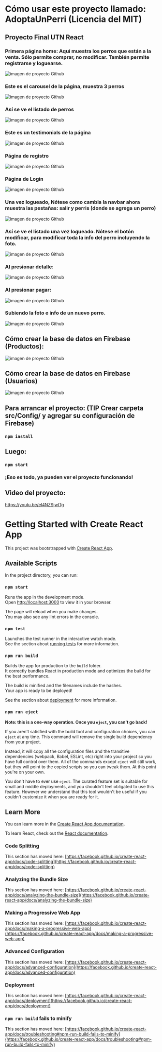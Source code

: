 # Cómo usar este proyecto llamado: AdoptaUnPerri (Licencia del MIT)

## Proyecto Final UTN React

### Primera página home: Aquí muestra los perros que están a la venta. Sólo permite comprar, no modificar. También permite registrarse y loguearse.

![imagen de proyecto Github](pictures_github/foto1.JPG)

### Este es el carousel de la página, muestra 3 perros

![imagen de proyecto Github](pictures_github/foto2.JPG)

### Así se ve el listado de perros

![imagen de proyecto Github](pictures_github/foto3.JPG)

### Este es un testimonials de la página

![imagen de proyecto Github](pictures_github/foto4.JPG)

### Página de registro

![imagen de proyecto Github](pictures_github/foto5.JPG)

### Página de Login

![imagen de proyecto Github](pictures_github/foto6.JPG)

### Una vez logueado, Nótese como cambia la navbar ahora muestra las pestañas: salir y perris (donde se agrega un perro)

![imagen de proyecto Github](pictures_github/foto7.JPG)

### Así se ve el listado una vez logueado. Nótese el botón modificar, para modificar toda la info del perro incluyendo la foto.

![imagen de proyecto Github](pictures_github/foto8.JPG)

### Al presionar detalle:

![imagen de proyecto Github](pictures_github/foto9detalle.JPG)

### Al presionar pagar:

![imagen de proyecto Github](pictures_github/foto10pagarJPG.JPG)

### Subiendo la foto e info de un nuevo perro.

![imagen de proyecto Github](pictures_github/foto11nuevo.JPG)

## Cómo crear la base de datos en Firebase (Productos):

![imagen de proyecto Github](pictures_github/firebase1.JPG)

## Cómo crear la base de datos en Firebase (Usuarios)

![imagen de proyecto Github](pictures_github/firebase2.JPG)

## Para arrancar el proyecto: (TIP Crear carpeta src/Config/ y agregar su configuración de Firebase)
### `npm install`

## Luego:
### `npm start`

### ¡Eso es todo, ya pueden ver el proyecto funcionando!

## Video del proyecto:

https://youtu.be/eI4NZSjwITg

# Getting Started with Create React App

This project was bootstrapped with [Create React App](https://github.com/facebook/create-react-app).

## Available Scripts

In the project directory, you can run:

### `npm start`

Runs the app in the development mode.\
Open [http://localhost:3000](http://localhost:3000) to view it in your browser.

The page will reload when you make changes.\
You may also see any lint errors in the console.

### `npm test`

Launches the test runner in the interactive watch mode.\
See the section about [running tests](https://facebook.github.io/create-react-app/docs/running-tests) for more information.

### `npm run build`

Builds the app for production to the `build` folder.\
It correctly bundles React in production mode and optimizes the build for the best performance.

The build is minified and the filenames include the hashes.\
Your app is ready to be deployed!

See the section about [deployment](https://facebook.github.io/create-react-app/docs/deployment) for more information.

### `npm run eject`

**Note: this is a one-way operation. Once you `eject`, you can't go back!**

If you aren't satisfied with the build tool and configuration choices, you can `eject` at any time. This command will remove the single build dependency from your project.

Instead, it will copy all the configuration files and the transitive dependencies (webpack, Babel, ESLint, etc) right into your project so you have full control over them. All of the commands except `eject` will still work, but they will point to the copied scripts so you can tweak them. At this point you're on your own.

You don't have to ever use `eject`. The curated feature set is suitable for small and middle deployments, and you shouldn't feel obligated to use this feature. However we understand that this tool wouldn't be useful if you couldn't customize it when you are ready for it.

## Learn More

You can learn more in the [Create React App documentation](https://facebook.github.io/create-react-app/docs/getting-started).

To learn React, check out the [React documentation](https://reactjs.org/).

### Code Splitting

This section has moved here: [https://facebook.github.io/create-react-app/docs/code-splitting](https://facebook.github.io/create-react-app/docs/code-splitting)

### Analyzing the Bundle Size

This section has moved here: [https://facebook.github.io/create-react-app/docs/analyzing-the-bundle-size](https://facebook.github.io/create-react-app/docs/analyzing-the-bundle-size)

### Making a Progressive Web App

This section has moved here: [https://facebook.github.io/create-react-app/docs/making-a-progressive-web-app](https://facebook.github.io/create-react-app/docs/making-a-progressive-web-app)

### Advanced Configuration

This section has moved here: [https://facebook.github.io/create-react-app/docs/advanced-configuration](https://facebook.github.io/create-react-app/docs/advanced-configuration)

### Deployment

This section has moved here: [https://facebook.github.io/create-react-app/docs/deployment](https://facebook.github.io/create-react-app/docs/deployment)

### `npm run build` fails to minify

This section has moved here: [https://facebook.github.io/create-react-app/docs/troubleshooting#npm-run-build-fails-to-minify](https://facebook.github.io/create-react-app/docs/troubleshooting#npm-run-build-fails-to-minify)
